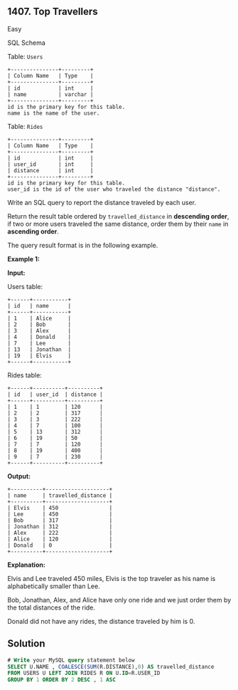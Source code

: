 ## 1407\. Top Travellers

Easy

SQL Schema

Table: `Users`

    +---------------+---------+
    | Column Name   | Type    |
    +---------------+---------+
    | id            | int     |
    | name          | varchar |
    +---------------+---------+
    id is the primary key for this table.
    name is the name of the user. 

Table: `Rides`

    +---------------+---------+
    | Column Name   | Type    |
    +---------------+---------+
    | id            | int     |
    | user_id       | int     |
    | distance      | int     |
    +---------------+---------+
    id is the primary key for this table.
    user_id is the id of the user who traveled the distance "distance". 

Write an SQL query to report the distance traveled by each user.

Return the result table ordered by `travelled_distance` in **descending order**, if two or more users traveled the same distance, order them by their `name` in **ascending order**.

The query result format is in the following example.

**Example 1:**

**Input:**

Users table:

    +------+-----------+
    | id   | name      |
    +------+-----------+
    | 1    | Alice     |
    | 2    | Bob       |
    | 3    | Alex      |
    | 4    | Donald    |
    | 7    | Lee       |
    | 13   | Jonathan  |
    | 19   | Elvis     |
    +------+-----------+ 
    
Rides table:

    +------+----------+----------+
    | id   | user_id  | distance |
    +------+----------+----------+
    | 1    | 1        | 120      |
    | 2    | 2        | 317      |
    | 3    | 3        | 222      |
    | 4    | 7        | 100      |
    | 5    | 13       | 312      |
    | 6    | 19       | 50       |
    | 7    | 7        | 120      |
    | 8    | 19       | 400      |
    | 9    | 7        | 230      |
    +------+----------+----------+

**Output:**

    +----------+--------------------+
    | name     | travelled_distance |
    +----------+--------------------+
    | Elvis    | 450                |
    | Lee      | 450                |
    | Bob      | 317                |
    | Jonathan | 312                |
    | Alex     | 222                |
    | Alice    | 120                |
    | Donald   | 0                  |
    +----------+--------------------+

**Explanation:**

Elvis and Lee traveled 450 miles, Elvis is the top traveler as his name is alphabetically smaller than Lee.

Bob, Jonathan, Alex, and Alice have only one ride and we just order them by the total distances of the ride.

Donald did not have any rides, the distance traveled by him is 0.

## Solution

```sql
# Write your MySQL query statement below
SELECT U.NAME , COALESCE(SUM(R.DISTANCE),0) AS travelled_distance
FROM USERS U LEFT JOIN RIDES R ON U.ID=R.USER_ID
GROUP BY 1 ORDER BY 2 DESC , 1 ASC
```